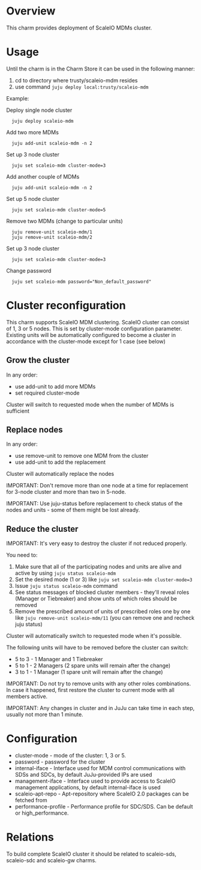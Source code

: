 # Overview

This charm provides deployment of ScaleIO MDMs cluster.

# Usage

Until the charm is in the Charm Store it can be used in the following manner:

1. cd to directory where trusty/scaleio-mdm resides
2. use command ```juju deploy local:trusty/scaleio-mdm```

Example:

  Deploy single node cluster
  ```
	juju deploy scaleio-mdm
  ```
  
  Add two more MDMs
  ```
    juju add-unit scaleio-mdm -n 2
  ```
  
  Set up 3 node cluster
  ```
	juju set scaleio-mdm cluster-mode=3
  ```
  
  Add another couple of MDMs
  ```
    juju add-unit scaleio-mdm -n 2
  ```
  
  Set up 5 node cluster
  ```
	juju set scaleio-mdm cluster-mode=5
  ```
  
  Remove two MDMs (change to particular units)
  ```
	juju remove-unit scaleio-mdm/1
	juju remove-unit scaleio-mdm/2
  ```

  Set up 3 node cluster
  ```
	juju set scaleio-mdm cluster-mode=3
  ```

  Change password
  ```
    juju set scaleio-mdm password="Non_default_password"  
  ```
# Cluster reconfiguration

This charm supports ScaleIO MDM clustering.
ScaleIO cluster can consist of 1, 3 or 5 nodes. This is set by cluster-mode configuration parameter.
Existing units will be automatically configured to become a cluster in accordance with the cluster-mode except for 1 case (see below)

## Grow the cluster

In any order:
* use add-unit to add more MDMs
* set required cluster-mode

Cluster will switch to requested mode when the number of MDMs is sufficient

## Replace nodes

In any order:
* use remove-unit to remove one MDM from the cluster
* use add-unit to add the replacement

Cluster will automatically replace the nodes

IMPORTANT: Don't remove more than one node at a time for replacement for 3-node cluster and more than two in 5-node.

IMPORTANT: Use juju-status before replacement to check status of the nodes and units - some of them might be lost already.

## Reduce the cluster

IMPORTANT: It's very easy to destroy the cluster if not reduced properly.

You need to:
1. Make sure that all of the participating nodes and units are alive and active by using ```juju status scaleio-mdm```
2. Set the desired mode (1 or 3) like ```juju set scaleio-mdm cluster-mode=3```
3. Issue ```juju status scaleio-mdm``` command
4. See status messages of blocked cluster members - they'll reveal roles (Manager or Tiebreaker) and show units of which roles should be removed
5. Remove the prescribed amount of units of prescribed roles one by one like ```juju remove-unit scaleio-mdm/11``` (you can remove one and recheck juju status)

Cluster will automatically switch to requested mode when it's possible.

The following units will have to be removed before the cluster can switch:
* 5 to 3 - 1 Manager and 1 Tiebreaker
* 5 to 1 - 2 Managers (2 spare units will remain after the change)
* 3 to 1 - 1 Manager (1 spare unit will remain after the change)

IMPORTANT: Do not try to remove units with any other roles combinations. In case it happened, first restore the cluster to current mode with all members active.

IMPORTANT: Any changes in cluster and in JuJu can take time in each step, usually not more than 1 minute.

# Configuration

* cluster-mode - mode of the cluster: 1, 3 or 5.
* password - password for the cluster
* internal-iface - Interface used for MDM control communications with SDSs and SDCs, by default JuJu-provided IPs are used
* management-iface - Interface used to provide access to ScaleIO management applications, by default internal-iface is used
* scaleio-apt-repo - Apt-repository where ScaleIO 2.0 packages can be fetched from
* performance-profile - Performance profile for SDC/SDS. Can be default or high_performance.

# Relations

To build complete ScaleIO cluster it should be related to scaleio-sds, scaleio-sdc and scaleio-gw charms.

